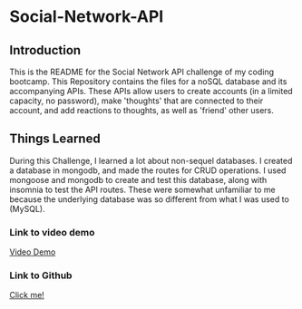# Social-Network-API

## Introduction
This is the README for the Social Network API challenge of my coding bootcamp. This Repository contains the files for a noSQL database and its accompanying APIs. These APIs allow users to create accounts (in a limited capacity, no password), make 'thoughts' that are connected to their account, and add reactions to thoughts, as well as 'friend' other users.

## Things Learned
During this Challenge, I learned a lot about non-sequel databases. I created a database in mongodb, and made the routes for CRUD operations. I used mongoose and mongodb to create and test this database, along with insomnia to test the API routes. These were somewhat unfamiliar to me because the underlying database was so different from what I was used to (MySQL).

### Link to video demo
[Video Demo](https://drive.google.com/file/d/1PiwzJUJTWZ01PMstq-BYtqQfNICGzJIi/view?usp=drive_link)

### Link to Github
[Click me!](https://github.com/Spikey1289/Tech-Blog)